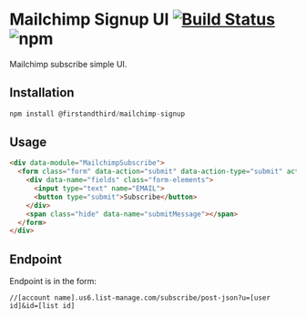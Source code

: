 # Mailchimp Signup UI [![Build Status](https://travis-ci.org/firstandthird/mailchimp-signup.svg?branch=master)](https://travis-ci.org/firstandthird/mailchimp-signup) ![npm](https://img.shields.io/npm/v/@firstandthird/mailchimp-signup.svg)

Mailchimp subscribe simple UI.

## Installation

```js
npm install @firstandthird/mailchimp-signup
```

## Usage

```html
<div data-module="MailchimpSubscribe">
  <form class="form" data-action="submit" data-action-type="submit" action="[ENDPOINT]">
    <div data-name="fields" class="form-elements">
      <input type="text" name="EMAIL">
      <button type="submit">Subscribe</button>
    </div>
    <span class="hide" data-name="submitMessage"></span>
  </form>
</div>
```

## Endpoint

Endpoint is in the form:

```
//[account name].us6.list-manage.com/subscribe/post-json?u=[user id]&id=[list id]
```
